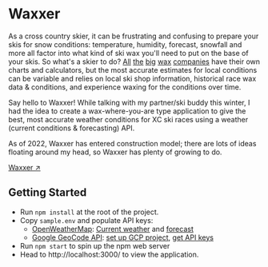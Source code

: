 # Waxxer

As a cross country skier, it can be frustrating and confusing to prepare your skis for snow conditions: temperature, humidity, forecast, snowfall and more all factor into what kind of ski wax you'll need to put on the base of your skis. So what's a skier to do? [All](https://www.swixsport.com/en/ski-wax/) [the](https://tokous.com/) [big](https://brikomaplus.de/en/skiwachs/experts-order/) [wax](http://startskiwax.com/en/waxing-info) [companies](https://www.zumwax.com/) have their own charts and calculators, but the most accurate estimates for local conditions can be variable and relies on local ski shop information, historical race wax data & conditions, and experience waxing for the conditions over time.

Say hello to Waxxer! While talking with my partner/ski buddy this winter, I had the idea to create a wax-where-you-are type application to give the best, most accurate weather conditions for XC ski races using a weather (current conditions & forecasting) API.

As of 2022, Waxxer has entered construction model; there are lots of ideas floating around my head, so Waxxer has plenty of growing to do.

[Waxxer ↗︎](http://www.waxxer.io)

## Getting Started

- Run `npm install` at the root of the project.
- Copy `sample.env` and populate API keys:
  - [OpenWeatherMap](https://openweathermap.org/api): [Current weather](https://openweathermap.org/current) and [forecast](https://openweathermap.org/api/hourly-forecast)
  - [Google GeoCode API](https://developers.google.com/maps/documentation/geocoding): [set up GCP project](https://developers.google.com/maps/documentation/geocoding/cloud-setup), [get API keys](https://developers.google.com/maps/documentation/geocoding/get-api-key)
- Run `npm start` to spin up the npm web server
- Head to http://localhost:3000/ to view the application.
